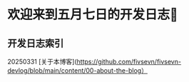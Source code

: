 # 欢迎来到五月七日的开发日志🥰

## 开发日志索引
20250331 [关于本博客](https://github.com/fivsevn/fivsevn-devlog/blob/main/content/00-about-the-blog）
